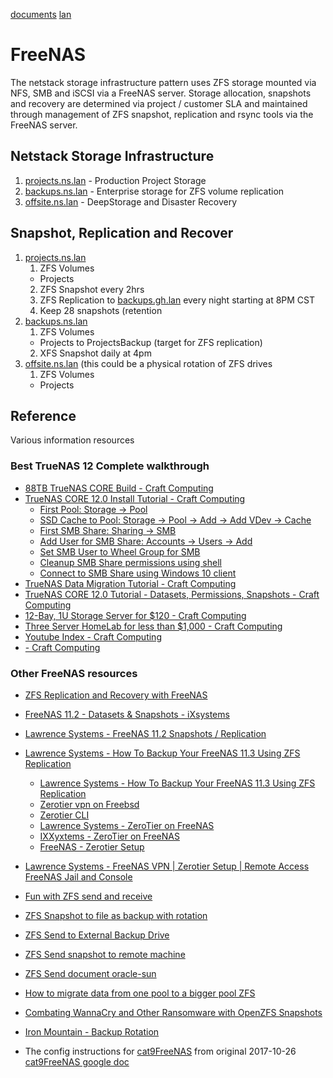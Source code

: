 [documents](../../) [lan](../)

# FreeNAS

The netstack storage infrastructure pattern uses ZFS storage mounted via NFS, SMB and iSCSI via a FreeNAS server.  Storage allocation, snapshots and recovery are determined via project / customer SLA and maintained through management of ZFS snapshot, replication and rsync tools via the FreeNAS server.

## Netstack Storage Infrastructure

1. [projects.ns.lan](https://192.168.2.6) - Production Project Storage
2. [backups.ns.lan](https://192.168.2.7) - Enterprise storage for ZFS volume replication
3. [offsite.ns.lan](https://192.168.8.8) - DeepStorage and Disaster Recovery

## Snapshot, Replication and Recover

1. [projects.ns.lan](https://192.168.2.6)
    1. ZFS Volumes
      - Projects
    2. ZFS Snapshot every 2hrs
    3. ZFS Replication to [backups.gh.lan](https://192.168.2.7) every night starting at 8PM CST
    4. Keep 28 snapshots (retention
2. [backups.ns.lan](https://192.168.2.7)
    1. ZFS Volumes
      - Projects to ProjectsBackup (target for ZFS replication)
    2. XFS Snapshot daily at 4pm 
2. [offsite.ns.lan](https://192.168.8.8) (this could be a physical rotation of ZFS drives
    1. ZFS Volumes
      - Projects

## Reference
Various information resources

### Best TrueNAS 12 Complete walkthrough
- [88TB TrueNAS CORE Build - Craft Computing](https://www.youtube.com/watch?v=nQiWP8T9R60)
- [TrueNAS CORE 12.0 Install Tutorial - Craft Computing](https://www.youtube.com/watch?v=nVRWpV2xyds)
    - [First Pool: Storage -> Pool](https://youtu.be/nVRWpV2xyds?t=323)
    - [SSD Cache to Pool: Storage -> Pool -> Add -> Add VDev -> Cache](https://youtu.be/nVRWpV2xyds?t=360)
    - [First SMB Share: Sharing -> SMB](https://youtu.be/nVRWpV2xyds?t=406)
    - [Add User for SMB Share: Accounts -> Users -> Add](https://youtu.be/nVRWpV2xyds?t=479)
    - [Set SMB User to Wheel Group for SMB](https://youtu.be/nVRWpV2xyds?t=501)
    - [Cleanup SMB Share permissions using shell](https://youtu.be/nVRWpV2xyds?t=555)
    - [Connect to SMB Share using Windows 10 client](https://youtu.be/nVRWpV2xyds?t=633)
- [TrueNAS Data Migration Tutorial - Craft Computing](https://www.youtube.com/watch?v=uVllnnozmFc)
- [TrueNAS CORE 12.0 Tutorial - Datasets, Permissions, Snapshots - Craft Computing](https://www.youtube.com/watch?v=k0X0geU6NOA)
- [12-Bay, 1U Storage Server for $120 - Craft Computing](https://www.youtube.com/watch?v=F1xX3V_n0kw)
- [Three Server HomeLab for less than $1,000 - Craft Computing](https://www.youtube.com/watch?v=onMD8tvnLbs)
- [Youtube Index - Craft Computing](https://www.youtube.com/c/CraftComputing/videos)
- [ - Craft Computing]()

### Other FreeNAS resources
- [ZFS Replication and Recovery with FreeNAS](http://storagegaga.com/zfs-replication-and-recovery-with-freenas/)
- [FreeNAS 11.2 - Datasets & Snapshots - iXsystems](https://www.youtube.com/watch?v=4hXjA5rNVSg)
- [Lawrence Systems - FreeNAS 11.2 Snapshots / Replication](https://www.youtube.com/watch?v=Ge8eLR2FvDU&list=PLjGQNuuUzvmug2-LMfh43ehP9nt8gmCSf&index=36)
- [Lawrence Systems - How To Backup Your FreeNAS 11.3 Using ZFS Replication](https://www.youtube.com/watch?v=et7JyacV_hA&list=PLjGQNuuUzvmug2-LMfh43ehP9nt8gmCSf&index=5)
    - [Lawrence Systems - How To Backup Your FreeNAS 11.3 Using ZFS Replication](https://www.youtube.com/watch?v=et7JyacV_hA)
    - [Zerotier vpn on Freebsd](https://gist.github.com/dch/b36dd170209e65677d23f77c44825b5a)
    - [Zerotier CLI](https://zerotier.atlassian.net/wiki/spaces/SD/pages/29065282/zerotier-cli)
    - [Lawrence Systems - ZeroTier on FreeNAS](https://forums.lawrencesystems.com/t/zerotier-on-freenas/1650)
    - [IXXyxtems - ZeroTier on FreeNAS](https://www.ixsystems.com/community/threads/zerotier-how-is-this-configured.56070/)
    - [FreeNAS - Zerotier Setup](https://techmaniac.in/freenasyt/freenasyt.html)
- [Lawrence Systems - FreeNAS VPN | Zerotier Setup | Remote Access FreeNAS Jail and Console](https://www.youtube.com/watch?v=fEkybngMcWk)
- [Fun with ZFS send and receive](https://128bit.io/2010/07/23/fun-with-zfs-send-and-receive/)
- [ZFS Snapshot to file as backup with rotation](https://unix.stackexchange.com/questions/113743/zfs-snapshot-to-file-as-backup-with-rotation)
- [ZFS Send to External Backup Drive](https://www.ixsystems.com/community/threads/zfs-send-to-external-backup-drive.17850/)
- [ZFS Send snapshot to remote machine](https://askubuntu.com/questions/764416/send-zfs-snapshot-to-remote-machine)
- [ZFS Send document oracle-sun](https://docs.oracle.com/cd/E19253-01/819-5461/gbinw/index.html)
- [How to migrate data from one pool to a bigger pool ZFS](https://www.ixsystems.com/community/threads/howto-migrate-data-from-one-pool-to-a-bigger-pool.40519/)
- [Combating WannaCry and Other Ransomware with OpenZFS Snapshots](https://www.ixsystems.com/blog/combating-ransomware/)
- [Iron Mountain - Backup Rotation](https://www.ironmountain.com/resources/general-articles/b/by-the-book-strategies-that-work-for-backup-tape-rotation)



- The config instructions for [cat9FreeNAS](./cat9FreeNAS.md) from original 2017-10-26 [cat9FreeNAS google doc](https://docs.google.com/document/d/1kE2nafGL4KOyLlbPjma4ittpz_pkTlQPhcBlV2qrHMU/edit)
